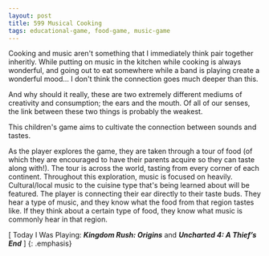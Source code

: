 ```yaml
---
layout: post
title: 599 Musical Cooking
tags: educational-game, food-game, music-game
---
```

Cooking and music aren't something that I immediately think pair together inheritly. While putting on music in the kitchen while cooking is always wonderful, and going out to eat somewhere while a band is playing create a wonderful mood... I don't think the connection goes much deeper than this.

And why should it really, these are two extremely different mediums of creativity and consumption; the ears and the mouth. Of all of our senses, the link between these two things is probably the weakest.

This children's game aims to cultivate the connection between sounds and tastes.

As the player explores the game, they are taken through a tour of food (of which they are encouraged to have their parents acquire so they can taste along with!).  The tour is across the world, tasting from every corner of each continent.  Throughout this exploration, music is focused on heavily.  Cultural/local music to the cuisine type that's being learned about will be featured.  The player is connecting their ear directly to their taste buds.  They hear a type of music, and they know what the food from that region tastes like.  If they think about a certain type of food, they know what music is commonly hear in that region.

[ Today I Was Playing: ***Kingdom Rush: Origins*** and ***Uncharted 4: A Thief’s End*** ]
{: .emphasis}